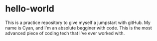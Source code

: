 # hello-world
This is a practice repository to give myself a jumpstart with gitHub.
My name is Cyan, and I'm an absolute begginer with code.
This is the most advanced piece of coding tech that I've ever worked with.
